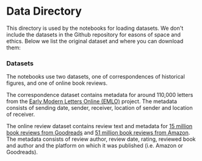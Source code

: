 # Data Directory

This directory is used by the notebooks for loading datasets. We don't include the datasets in the Github repository for easons of space and ethics. Below we list the original dataset and where you can download them:

### Datasets

The notebooks use two datasets, one of correspondences of historical figures, and one of online book reviews. 

The correspondence dataset contains metadata for around 110,000 letters from the [Early Modern Letters Online (EMLO)](http://emlo.bodleian.ox.ac.uk) project. The metadata consists of sending date, sender, receiver, location of sender and location of receiver.

The online review dataset contains review text and metadata for [15 million book reviews from Goodreads](https://sites.google.com/eng.ucsd.edu/ucsdbookgraph/home) and [51 million book reviews from Amazon](https://nijianmo.github.io/amazon/index.html). The metadata consists of review author, review date, rating, reviewed book and author and the platform on which it was published (i.e. Amazon or Goodreads). 

